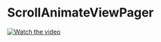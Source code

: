 # ScrollAnimateViewPager
[![Watch the video](https://i.imgur.com/0YWzBQxc-KM)](https://youtu.be/0YWzBQxc-KM)

